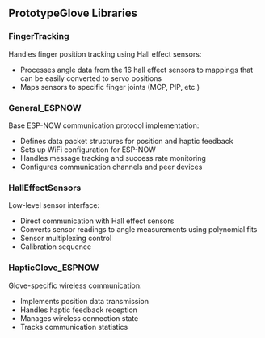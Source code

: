 
## PrototypeGlove Libraries
### FingerTracking
Handles finger position tracking using Hall effect sensors:
- Processes angle data from the 16 hall effect sensors to mappings that can be easily converted to servo positions
- Maps sensors to specific finger joints (MCP, PIP, etc.)

### General_ESPNOW
Base ESP-NOW communication protocol implementation:
- Defines data packet structures for position and haptic feedback
- Sets up WiFi configuration for ESP-NOW
- Handles message tracking and success rate monitoring
- Configures communication channels and peer devices

### HallEffectSensors
Low-level sensor interface:
- Direct communication with Hall effect sensors
- Converts sensor readings to angle measurements using polynomial fits
- Sensor multiplexing control
- Calibration sequence

### HapticGlove_ESPNOW
Glove-specific wireless communication:
- Implements position data transmission
- Handles haptic feedback reception
- Manages wireless connection state
- Tracks communication statistics

